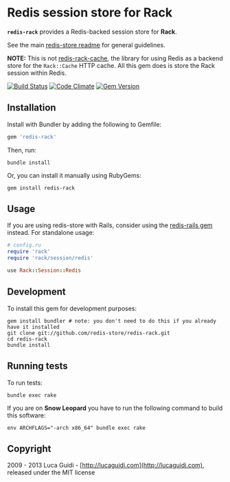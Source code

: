 # Redis session store for Rack

__`redis-rack`__ provides a Redis-backed session store for __Rack__.

See the main [redis-store readme] for general guidelines.

**NOTE:** This is not [redis-rack-cache][], the library for using Redis
as a backend store for the `Rack::Cache` HTTP cache. All this gem does
is store the Rack session within Redis.

[![Build Status](https://secure.travis-ci.org/redis-store/redis-rack.png?branch=master)](http://travis-ci.org/jodosha/redis-rack?branch=master)
[![Code Climate](https://codeclimate.com/github/jodosha/redis-store.png)](https://codeclimate.com/github/redis-store/redis-rack)
[![Gem Version](https://badge.fury.io/rb/redis-rack.png)](http://badge.fury.io/rb/redis-rack)

## Installation

Install with Bundler by adding the following to Gemfile:

```ruby
gem 'redis-rack'
```

Then, run:

```
bundle install
```

Or, you can install it manually using RubyGems:

```
gem install redis-rack
```

## Usage

If you are using redis-store with Rails, consider using the [redis-rails gem](https://github.com/redis-store/redis-rails) instead. For standalone usage:

```ruby
# config.ru
require 'rack'
require 'rack/session/redis'

use Rack::Session::Redis
```

## Development

To install this gem for development purposes:

```shell
gem install bundler # note: you don't need to do this if you already have it installed
git clone git://github.com/redis-store/redis-rack.git
cd redis-rack
bundle install
```

## Running tests

To run tests:

```shell
bundle exec rake
```

If you are on **Snow Leopard** you have to run the following command to
build this software:

```shell
env ARCHFLAGS="-arch x86_64" bundle exec rake
```

## Copyright

2009 - 2013 Luca Guidi - [http://lucaguidi.com](http://lucaguidi.com), released under the MIT license

[redis-rack-cache]: https://github.com/redis-store/redis-rack-cache
[redis-store readme]: https://github.com/redis-store/redis-store
